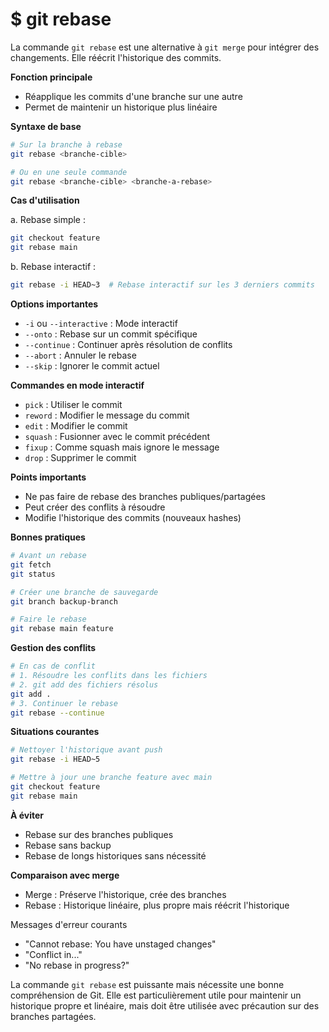 # $ git rebase

La commande `git rebase` est une alternative à `git merge` pour intégrer des changements. Elle réécrit l'historique des commits. 

**Fonction principale** 

- Réapplique les commits d'une branche sur une autre
- Permet de maintenir un historique plus linéaire

**Syntaxe de base** 

```bash
# Sur la branche à rebase
git rebase <branche-cible>

# Ou en une seule commande
git rebase <branche-cible> <branche-a-rebase>
```

**Cas d'utilisation** 

a. Rebase simple :
```bash
git checkout feature
git rebase main
```

b. Rebase interactif :
```bash
git rebase -i HEAD~3  # Rebase interactif sur les 3 derniers commits
```

**Options importantes** 

- `-i` ou `--interactive` : Mode interactif
- `--onto` : Rebase sur un commit spécifique
- `--continue` : Continuer après résolution de conflits
- `--abort` : Annuler le rebase
- `--skip` : Ignorer le commit actuel

**Commandes en mode interactif** 

- `pick` : Utiliser le commit
- `reword` : Modifier le message du commit
- `edit` : Modifier le commit
- `squash` : Fusionner avec le commit précédent
- `fixup` : Comme squash mais ignore le message
- `drop` : Supprimer le commit

**Points importants** 

- Ne pas faire de rebase des branches publiques/partagées
- Peut créer des conflits à résoudre
- Modifie l'historique des commits (nouveaux hashes)

**Bonnes pratiques** 

```bash
# Avant un rebase
git fetch
git status

# Créer une branche de sauvegarde
git branch backup-branch

# Faire le rebase
git rebase main feature
```

**Gestion des conflits** 

```bash
# En cas de conflit
# 1. Résoudre les conflits dans les fichiers
# 2. git add des fichiers résolus
git add .
# 3. Continuer le rebase
git rebase --continue
```

**Situations courantes** 

```bash
# Nettoyer l'historique avant push
git rebase -i HEAD~5

# Mettre à jour une branche feature avec main
git checkout feature
git rebase main
```

**À éviter** 

- Rebase sur des branches publiques
- Rebase sans backup
- Rebase de longs historiques sans nécessité

**Comparaison avec merge** 

- Merge : Préserve l'historique, crée des branches
- Rebase : Historique linéaire, plus propre mais réécrit l'historique

Messages d'erreur courants 
- "Cannot rebase: You have unstaged changes"
- "Conflict in..."
- "No rebase in progress?"

La commande `git rebase` est puissante mais nécessite une bonne compréhension de Git. Elle est particulièrement utile pour maintenir un historique propre et linéaire, mais doit être utilisée avec précaution sur des branches partagées.